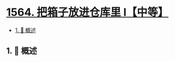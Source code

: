 # [1564. 把箱子放进仓库里 I【中等】](https://github.com/Tdahuyou/TNotes.leetcode/tree/main/notes/1564.%20%E6%8A%8A%E7%AE%B1%E5%AD%90%E6%94%BE%E8%BF%9B%E4%BB%93%E5%BA%93%E9%87%8C%20I%E3%80%90%E4%B8%AD%E7%AD%89%E3%80%91)

<!-- region:toc -->

- [1. 📝 概述](#1--概述)

<!-- endregion:toc -->

## 1. 📝 概述
